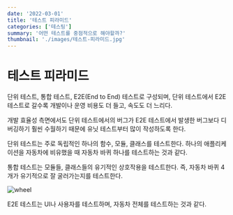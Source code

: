 ```yaml
---
date: '2022-03-01'
title: '테스트 피라미드'
categories: ['테스팅']
summary: '어떤 테스트를 중점적으로 해야할까?'
thumbnail: './images/테스트-피라미드.jpg'
---
```


# 테스트 피라미드

단위 테스트, 통합 테스트, E2E(End to End) 테스트로 구성되며, 단위 테스트에서 E2E 테스트로 갈수록 개발이나 운영 비용도 더 들고, 속도도 더 느리다.

개발 효율성 측면에서도 단위 테스트에서의 버그가 E2E 테스트에서 발생한 버그보다 디버깅하기 훨씬 수월하기 때문에 유닛 테스트부터 많이 작성하도록 한다.

단위 테스트는 주로 독립적인 하나의 함수, 모듈, 클래스를 테스트한다.
하나의 애플리케이션을 자동차에 비유했을 때 자동차 바퀴 하나를 테스트하는 것과 같다.

통합 테스트는 모듈들, 클래스들의 유기적인 상호작용을 테스트한다.
즉, 자동차 바퀴 4개가 유기적으로 잘 굴러가는지를 테스트한다.

![wheel](https://media4.giphy.com/media/FVAvmLbptzZpC/giphy.gif?cid=ecf05e47rgyw53ry9wa3wgydjrzt0p0pzfcfaev3o054l3h3&rid=giphy.gif&ct=g)

E2E 테스트는 UI나 사용자를 테스트하며, 자동차 전체를 테스트하는 것과 같다.
